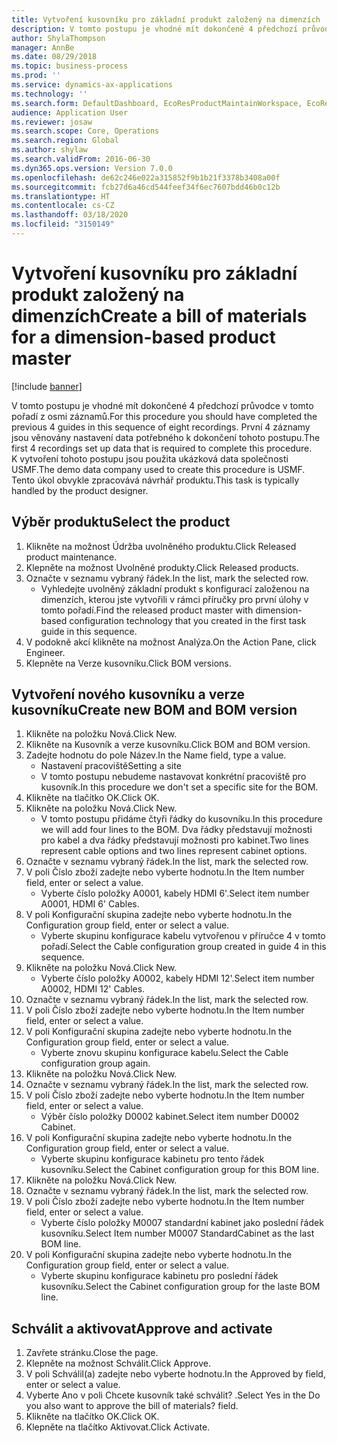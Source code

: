 ```yaml
---
title: Vytvoření kusovníku pro základní produkt založený na dimenzích
description: V tomto postupu je vhodné mít dokončené 4 předchozí průvodce v tomto pořadí z osmi záznamů.
author: ShylaThompson
manager: AnnBe
ms.date: 08/29/2018
ms.topic: business-process
ms.prod: ''
ms.service: dynamics-ax-applications
ms.technology: ''
ms.search.form: DefaultDashboard, EcoResProductMaintainWorkspace, EcoResProductOpenCasesFormPart, EcoResProductDetailsExtended, BOMConsistOf, BOMTable, InventItemIdLookupSimple, HcmWorkerLookUp
audience: Application User
ms.reviewer: josaw
ms.search.scope: Core, Operations
ms.search.region: Global
ms.author: shylaw
ms.search.validFrom: 2016-06-30
ms.dyn365.ops.version: Version 7.0.0
ms.openlocfilehash: de62c246e022a315852f9b1b21f3378b3408a00f
ms.sourcegitcommit: fcb27d6a46cd544feef34f6ec7607bdd46b0c12b
ms.translationtype: HT
ms.contentlocale: cs-CZ
ms.lasthandoff: 03/18/2020
ms.locfileid: "3150149"
---
```

# <a name="create-a-bill-of-materials-for-a-dimension-based-product-master"></a><span data-ttu-id="87fc5-103">Vytvoření kusovníku pro základní produkt založený na dimenzích</span><span class="sxs-lookup"><span data-stu-id="87fc5-103">Create a bill of materials for a dimension-based product master</span></span>

[!include [banner](../../includes/banner.md)]

<span data-ttu-id="87fc5-104">V tomto postupu je vhodné mít dokončené 4 předchozí průvodce v tomto pořadí z osmi záznamů.</span><span class="sxs-lookup"><span data-stu-id="87fc5-104">For this procedure you should have completed the previous 4 guides in this sequence of eight recordings.</span></span> <span data-ttu-id="87fc5-105">První 4 záznamy jsou věnovány nastavení data potřebného k dokončení tohoto postupu.</span><span class="sxs-lookup"><span data-stu-id="87fc5-105">The first 4 recordings set up data that is required to complete this procedure.</span></span> <span data-ttu-id="87fc5-106">K vytvoření tohoto postupu jsou použita ukázková data společnosti USMF.</span><span class="sxs-lookup"><span data-stu-id="87fc5-106">The demo data company used to create this procedure is USMF.</span></span> <span data-ttu-id="87fc5-107">Tento úkol obvykle zpracovává návrhář produktu.</span><span class="sxs-lookup"><span data-stu-id="87fc5-107">This task is typically handled by the product designer.</span></span>


## <a name="select-the-product"></a><span data-ttu-id="87fc5-108">Výběr produktu</span><span class="sxs-lookup"><span data-stu-id="87fc5-108">Select the product</span></span>
1. <span data-ttu-id="87fc5-109">Klikněte na možnost Údržba uvolněného produktu.</span><span class="sxs-lookup"><span data-stu-id="87fc5-109">Click Released product maintenance.</span></span>
2. <span data-ttu-id="87fc5-110">Klepněte na možnost Uvolněné produkty.</span><span class="sxs-lookup"><span data-stu-id="87fc5-110">Click Released products.</span></span>
3. <span data-ttu-id="87fc5-111">Označte v seznamu vybraný řádek.</span><span class="sxs-lookup"><span data-stu-id="87fc5-111">In the list, mark the selected row.</span></span>
    * <span data-ttu-id="87fc5-112">Vyhledejte uvolněný základní produkt s konfigurací založenou na dimenzích, kterou jste vytvořili v rámci příručky pro první úlohy v tomto pořadí.</span><span class="sxs-lookup"><span data-stu-id="87fc5-112">Find the released product master with dimension-based configuration technology that you created in the first task guide in this sequence.</span></span>  
4. <span data-ttu-id="87fc5-113">V podokně akcí klikněte na možnost Analýza.</span><span class="sxs-lookup"><span data-stu-id="87fc5-113">On the Action Pane, click Engineer.</span></span>
5. <span data-ttu-id="87fc5-114">Klepněte na Verze kusovníku.</span><span class="sxs-lookup"><span data-stu-id="87fc5-114">Click BOM versions.</span></span>

## <a name="create-new-bom-and-bom-version"></a><span data-ttu-id="87fc5-115">Vytvoření nového kusovníku a verze kusovníku</span><span class="sxs-lookup"><span data-stu-id="87fc5-115">Create new BOM and BOM version</span></span>
1. <span data-ttu-id="87fc5-116">Klikněte na položku Nová.</span><span class="sxs-lookup"><span data-stu-id="87fc5-116">Click New.</span></span>
2. <span data-ttu-id="87fc5-117">Klikněte na Kusovník a verze kusovníku.</span><span class="sxs-lookup"><span data-stu-id="87fc5-117">Click BOM and BOM version.</span></span>
3. <span data-ttu-id="87fc5-118">Zadejte hodnotu do pole Název.</span><span class="sxs-lookup"><span data-stu-id="87fc5-118">In the Name field, type a value.</span></span>
    * <span data-ttu-id="87fc5-119">Nastavení pracoviště</span><span class="sxs-lookup"><span data-stu-id="87fc5-119">Setting a site</span></span>  
    * <span data-ttu-id="87fc5-120">V tomto postupu nebudeme nastavovat konkrétní pracoviště pro kusovník.</span><span class="sxs-lookup"><span data-stu-id="87fc5-120">In this procedure we don't set a specific site for the BOM.</span></span>  
4. <span data-ttu-id="87fc5-121">Klikněte na tlačítko OK.</span><span class="sxs-lookup"><span data-stu-id="87fc5-121">Click OK.</span></span>
5. <span data-ttu-id="87fc5-122">Klikněte na položku Nová.</span><span class="sxs-lookup"><span data-stu-id="87fc5-122">Click New.</span></span>
    * <span data-ttu-id="87fc5-123">V tomto postupu přidáme čtyři řádky do kusovníku.</span><span class="sxs-lookup"><span data-stu-id="87fc5-123">In this procedure we will add four lines to the BOM.</span></span> <span data-ttu-id="87fc5-124">Dva řádky představují možnosti pro kabel a dva řádky představují možnosti pro kabinet.</span><span class="sxs-lookup"><span data-stu-id="87fc5-124">Two lines represent cable options and two lines represent cabinet options.</span></span>  
6. <span data-ttu-id="87fc5-125">Označte v seznamu vybraný řádek.</span><span class="sxs-lookup"><span data-stu-id="87fc5-125">In the list, mark the selected row.</span></span>
7. <span data-ttu-id="87fc5-126">V poli Číslo zboží zadejte nebo vyberte hodnotu.</span><span class="sxs-lookup"><span data-stu-id="87fc5-126">In the Item number field, enter or select a value.</span></span>
    * <span data-ttu-id="87fc5-127">Vyberte číslo položky A0001, kabely HDMI 6'.</span><span class="sxs-lookup"><span data-stu-id="87fc5-127">Select item number A0001, HDMI 6' Cables.</span></span>  
8. <span data-ttu-id="87fc5-128">V poli Konfigurační skupina zadejte nebo vyberte hodnotu.</span><span class="sxs-lookup"><span data-stu-id="87fc5-128">In the Configuration group field, enter or select a value.</span></span>
    * <span data-ttu-id="87fc5-129">Vyberte skupinu konfigurace kabelu vytvořenou v příručce 4 v tomto pořadí.</span><span class="sxs-lookup"><span data-stu-id="87fc5-129">Select the Cable configuration group created in guide 4 in this sequence.</span></span>  
9. <span data-ttu-id="87fc5-130">Klikněte na položku Nová.</span><span class="sxs-lookup"><span data-stu-id="87fc5-130">Click New.</span></span>
    * <span data-ttu-id="87fc5-131">Vyberte číslo položky A0002, kabely HDMI 12'.</span><span class="sxs-lookup"><span data-stu-id="87fc5-131">Select item number A0002, HDMI 12' Cables.</span></span>  
10. <span data-ttu-id="87fc5-132">Označte v seznamu vybraný řádek.</span><span class="sxs-lookup"><span data-stu-id="87fc5-132">In the list, mark the selected row.</span></span>
11. <span data-ttu-id="87fc5-133">V poli Číslo zboží zadejte nebo vyberte hodnotu.</span><span class="sxs-lookup"><span data-stu-id="87fc5-133">In the Item number field, enter or select a value.</span></span>
12. <span data-ttu-id="87fc5-134">V poli Konfigurační skupina zadejte nebo vyberte hodnotu.</span><span class="sxs-lookup"><span data-stu-id="87fc5-134">In the Configuration group field, enter or select a value.</span></span>
    * <span data-ttu-id="87fc5-135">Vyberte znovu skupinu konfigurace kabelu.</span><span class="sxs-lookup"><span data-stu-id="87fc5-135">Select the Cable configuration group again.</span></span>  
13. <span data-ttu-id="87fc5-136">Klikněte na položku Nová.</span><span class="sxs-lookup"><span data-stu-id="87fc5-136">Click New.</span></span>
14. <span data-ttu-id="87fc5-137">Označte v seznamu vybraný řádek.</span><span class="sxs-lookup"><span data-stu-id="87fc5-137">In the list, mark the selected row.</span></span>
15. <span data-ttu-id="87fc5-138">V poli Číslo zboží zadejte nebo vyberte hodnotu.</span><span class="sxs-lookup"><span data-stu-id="87fc5-138">In the Item number field, enter or select a value.</span></span>
    * <span data-ttu-id="87fc5-139">Výběr číslo položky D0002 kabinet.</span><span class="sxs-lookup"><span data-stu-id="87fc5-139">Select item number D0002 Cabinet.</span></span>  
16. <span data-ttu-id="87fc5-140">V poli Konfigurační skupina zadejte nebo vyberte hodnotu.</span><span class="sxs-lookup"><span data-stu-id="87fc5-140">In the Configuration group field, enter or select a value.</span></span>
    * <span data-ttu-id="87fc5-141">Vyberte skupinu konfigurace kabinetu pro tento řádek kusovníku.</span><span class="sxs-lookup"><span data-stu-id="87fc5-141">Select the Cabinet configuration group for this BOM line.</span></span>  
17. <span data-ttu-id="87fc5-142">Klikněte na položku Nová.</span><span class="sxs-lookup"><span data-stu-id="87fc5-142">Click New.</span></span>
18. <span data-ttu-id="87fc5-143">Označte v seznamu vybraný řádek.</span><span class="sxs-lookup"><span data-stu-id="87fc5-143">In the list, mark the selected row.</span></span>
19. <span data-ttu-id="87fc5-144">V poli Číslo zboží zadejte nebo vyberte hodnotu.</span><span class="sxs-lookup"><span data-stu-id="87fc5-144">In the Item number field, enter or select a value.</span></span>
    * <span data-ttu-id="87fc5-145">Vyberte číslo položky M0007 standardní kabinet jako poslední řádek kusovníku.</span><span class="sxs-lookup"><span data-stu-id="87fc5-145">Select Item number M0007 StandardCabinet as the last BOM line.</span></span>  
20. <span data-ttu-id="87fc5-146">V poli Konfigurační skupina zadejte nebo vyberte hodnotu.</span><span class="sxs-lookup"><span data-stu-id="87fc5-146">In the Configuration group field, enter or select a value.</span></span>
    * <span data-ttu-id="87fc5-147">Vyberte skupinu konfigurace kabinetu pro poslední řádek kusovníku.</span><span class="sxs-lookup"><span data-stu-id="87fc5-147">Select the Cabinet configuration group for the laste BOM line.</span></span>  

## <a name="approve-and-activate"></a><span data-ttu-id="87fc5-148">Schválit a aktivovat</span><span class="sxs-lookup"><span data-stu-id="87fc5-148">Approve and activate</span></span>
1. <span data-ttu-id="87fc5-149">Zavřete stránku.</span><span class="sxs-lookup"><span data-stu-id="87fc5-149">Close the page.</span></span>
2. <span data-ttu-id="87fc5-150">Klepněte na možnost Schválit.</span><span class="sxs-lookup"><span data-stu-id="87fc5-150">Click Approve.</span></span>
3. <span data-ttu-id="87fc5-151">V poli Schválil(a) zadejte nebo vyberte hodnotu.</span><span class="sxs-lookup"><span data-stu-id="87fc5-151">In the Approved by field, enter or select a value.</span></span>
4. <span data-ttu-id="87fc5-152">Vyberte Ano v poli Chcete kusovník také schválit? .</span><span class="sxs-lookup"><span data-stu-id="87fc5-152">Select Yes in the Do you also want to approve the bill of materials? field.</span></span>
5. <span data-ttu-id="87fc5-153">Klikněte na tlačítko OK.</span><span class="sxs-lookup"><span data-stu-id="87fc5-153">Click OK.</span></span>
6. <span data-ttu-id="87fc5-154">Klepněte na tlačítko Aktivovat.</span><span class="sxs-lookup"><span data-stu-id="87fc5-154">Click Activate.</span></span>

